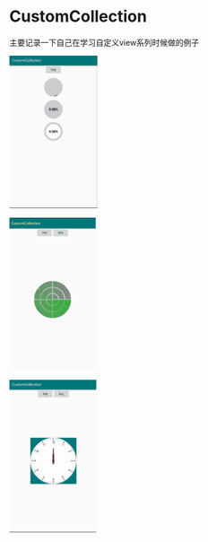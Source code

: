 # CustomCollection

主要记录一下自己在学习自定义view系列时候做的例子

![进度条](https://github.com/Android-Star/CustomCollection/blob/master/ScreenCapture/%E5%9C%86%E5%BD%A2%E8%BF%9B%E5%BA%A6.gif)

![雷达扫描](https://github.com/Android-Star/CustomCollection/blob/master/ScreenCapture/%E9%9B%B7%E8%BE%BE%E6%89%AB%E6%8F%8F.gif)

![时钟](https://github.com/Android-Star/CustomCollection/blob/master/ScreenCapture/%E6%97%B6%E9%92%9F.gif)
